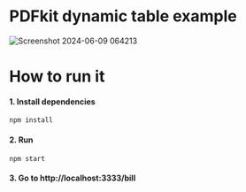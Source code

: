 # PDFkit dynamic table example
![Screenshot 2024-06-09 064213](https://github.com/poomsakk/pdfkit-dynamic-table-example/assets/69179775/75df1385-262a-4a3b-b46d-b937950dd523)
# How to run it
#### 1. Install dependencies
    npm install
#### 2. Run
    npm start
#### 3. Go to http://localhost:3333/bill
